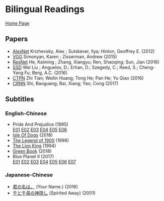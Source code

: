 # Bilingual Readings

[Home Page](https://benhnp.github.io/nhnp/)

## Papers
- [AlexNet](https://benhnp.github.io/nhnp/files/papers/cv/AlexNet%20-%20ImageNet%20Classification%20with%20Deep%20Convolutional%20Neural%20Networks_marks.html) Krizhevsky, Alex ; Sutskever, Ilya; Hinton, Geoffrey E. (2012)
- [VGG](https://benhnp.github.io/nhnp/files/papers/cv/VGG%20-%20Very%20Deep%20Convolutional%20Networks%20for%20Large-Scale%20Image%20Recognition_marks.html) Simonyan, Karen ; Zisserman, Andrew (2015)
- [ResNet](https://benhnp.github.io/nhnp/files/papers/cv/ResNet%20-%20Deep%20Residual%20Learning%20for%20Image%20Recognition_marks.html) He, Kaiming ; Zhang, Xiangyu; Ren, Shaoqing; Sun, Jian (2016)
- [SSD](https://benhnp.github.io/nhnp/files/papers/cv/SSD%20-%20Single%20Shot%20MultiBox%20Detector_marks.html) Wei Liu ; Anguelov, D.; Erhan, D.; Szegedy, C.; Reed, S.; Cheng-Yang Fu; Berg, A.C. (2016)
- [CTPN](https://benhnp.github.io/nhnp/files/papers/cv/CTPN%20-%20Detecting%20Text%20in%20Natural%20Image%20with%20Connectionist%20Text%20Proposal%20Network_marks.html) Zhi Tian; Weilin Huang; Tong He; Pan He; Yu Qiao (2016)
- [CRNN](https://benhnp.github.io/nhnp/files/papers/cv/CRNN%20-%20An%20End-to-End%20Trainable%20Neural%20Network_marks.html) Shi, Baoguang; Bai, Xiang; Yao, Cong (2017)

## Subtitles

### English-Chinese
- Pride And Prejudice (1995)  
[E01](https://benhnp.github.io/nhnp/files/subtitles/Pride%20And%20Prejudice%20Ep1%201995_marks.html)    [E02](https://benhnp.github.io/nhnp/files/subtitles/Pride%20And%20Prejudice%20Ep2%201995_marks.html)    [E03](https://benhnp.github.io/nhnp/files/subtitles/Pride%20And%20Prejudice%20Ep3%201995_marks.html)    [E04](https://benhnp.github.io/nhnp/files/subtitles/Pride%20And%20Prejudice%20Ep4%201995_marks.html)    [E05](https://benhnp.github.io/nhnp/files/subtitles/Pride%20And%20Prejudice%20Ep5%201995_marks.html)    [E06](https://benhnp.github.io/nhnp/files/subtitles/Pride%20And%20Prejudice%20Ep6%201995_marks.html)
- [Isle Of Dogs](https://benhnp.github.io/nhnp/files/subtitles/Isle%20Of%20Dogs%202018_marks.html) (2018)
- [The Legend of 1900](https://benhnp.github.io/nhnp/files/subtitles/The%20Legend%20of%201900_1998_Extended.Editon_marks.html) (1998)
- [The Lion King](https://benhnp.github.io/nhnp/files/subtitles/The%20Legend%20of%201900_1998_Extended.Editon_marks.html) (1994)
- [Green Book](https://benhnp.github.io/nhnp/files/subtitles/The%20Legend%20of%201900_1998_Extended.Editon_marks.html) (2018)
- Blue Planet II (2017)  
[E01](https://benhnp.github.io/nhnp/files/subtitles/Blue%20Planet%20II%20S02E01_marks.html)    [E02](https://benhnp.github.io/nhnp/files/subtitles/Blue%20Planet%20II%20S02E02_marks.html)    [E03](https://benhnp.github.io/nhnp/files/subtitles/Blue%20Planet%20II%20S02E03_marks.html)    [E04](https://benhnp.github.io/nhnp/files/subtitles/Blue%20Planet%20II%20S02E04_marks.html)    [E05](https://benhnp.github.io/nhnp/files/subtitles/Blue%20Planet%20II%20S02E05_marks.html)    [E06](https://benhnp.github.io/nhnp/files/subtitles/Blue%20Planet%20II%20S02E06_marks.html)    [E07](https://benhnp.github.io/nhnp/files/subtitles/Blue%20Planet%20II%20S02E07_marks.html)

### Japanese-Chinese
- [君の名は。](https://benhnp.github.io/nhnp/files/subtitles/Your%20Name._marks.html) (Your Name.) (2016)
- [千と千尋の神隠し](https://benhnp.github.io/nhnp/files/subtitles/Spirited%20Away_2001_marks.html) (Spirited Away) (2001)
